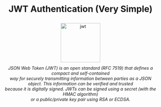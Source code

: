 <h1 align="center">JWT Authentication (Very Simple)</h1>

<p align="center">
  <img src="https://jwt.io/img/pic_logo.svg" style="margin: 10px;" alt="jwt" with="128" height="128" /><br>
  <i>
    JSON Web Token (JWT) is an open standard (RFC 7519) that defines a compact and self-contained <br> way for securely transmitting information between parties as a JSON object. This information can be verified and trusted <br>because it is digitally signed. JWTs can be signed using a secret (with the HMAC algorithm) <br>or a public/private key pair using RSA or ECDSA.
  </i>
</p>
